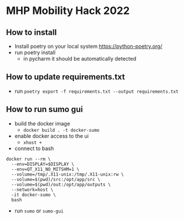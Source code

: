 # MHP Mobility Hack 2022
## How to install
* Install poetry on your local system https://python-poetry.org/ 
* run poetry install
  * in pycharm it should be automatically detected

## How to update requirements.txt
* run `poetry export -f requirements.txt --output requirements.txt`

## How to run sumo gui
* build the docker image
  * `docker build . -t docker-sumo`
* enable docker access to the ui
  * `xhost +`
* connect to bash
```
docker run --rm \
  --env=DISPLAY=$DISPLAY \
  --env=QT_X11_NO_MITSHM=1 \
  --volume=/tmp/.X11-unix:/tmp/.X11-unix:rw \
  --volume=$(pwd)/src:/opt/app/src \
  --volume=$(pwd)/out:/opt/app/outputs \
  --network=host \
  -it docker-sumo \
  bash
```
* run `sumo` or `sumo-gui`
